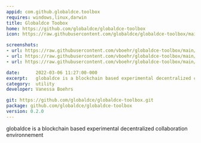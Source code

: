 ```yaml
---
appid: com.github.globaldce.toolbox
requires: windows,linux,darwin
title: Globaldce Toobox
home: https://github.com/globaldce/globaldce-toolbox
icon: https://raw.githubusercontent.com/globaldce/globaldce-toolbox/main/Icon.png

screenshots:
- url: https://raw.githubusercontent.com/vboehr/globaldce-toolbox/main/Screenshot%20from%202022-03-11%2007-30-33.png
- url: https://raw.githubusercontent.com/vboehr/globaldce-toolbox/main/Screenshot%20from%202022-03-11%2007-30-41.png
- url: https://raw.githubusercontent.com/vboehr/globaldce-toolbox/main/Screenshot%20from%202022-03-11%2007-30-48.png

date:      2022-03-06 11:27:00-000
excerpt:   globaldce is a blockchain based experimental decentralized collaboration environnement
category:  utility
developer: Vanessa Boehrs

git: https://github.com/globaldce/globaldce-toolbox.git
package: github.com/globaldce/globaldce-toolbox
version: 0.2.0
---
```


globaldce is a blockchain based experimental decentralized collaboration environnement